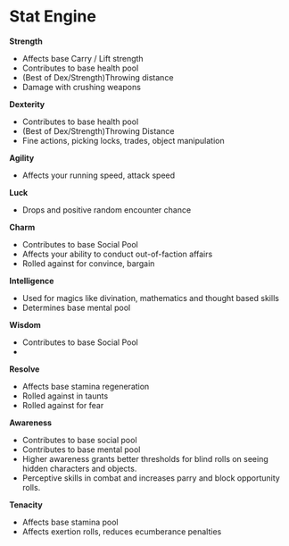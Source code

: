 # Stat Engine

**Strength**
- Affects base Carry / Lift strength
- Contributes to base health pool
- (Best of Dex/Strength)Throwing distance
- Damage with crushing weapons

**Dexterity**
- Contributes to base health pool
- (Best of Dex/Strength)Throwing Distance
- Fine actions, picking locks, trades, object manipulation

**Agility**
- Affects your running speed, attack speed

**Luck**
- Drops and positive random encounter chance

**Charm**
- Contributes to base Social Pool
- Affects your ability to conduct out-of-faction affairs
- Rolled against for convince, bargain

**Intelligence**
- Used for magics like divination, mathematics and thought based skills
- Determines base mental pool

**Wisdom**
- Contributes to base Social Pool
- 

**Resolve**
- Affects base stamina regeneration
- Rolled against in taunts
- Rolled against for fear

**Awareness**
- Contributes to base social pool
- Contributes to base mental pool
- Higher awareness grants better thresholds for blind rolls on seeing hidden characters and objects.
- Perceptive skills in combat and increases parry and block opportunity rolls.

**Tenacity**
- Affects base stamina pool
- Affects exertion rolls, reduces ecumberance penalties